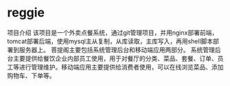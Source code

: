 # reggie

项目介绍 
该项目是一个外卖点餐系统，通过git管理项目，并用nginx部署前端，tomcat部署后端，使用mysql主从复制，从库读取，主库写入，再用shell脚本部署到服务器上。 
菩提阁主要包括系统管理后台和移动端应用两部分。
系统管理后台主要提供给餐饮企业内部员工使用，用于对餐厅的分类、菜品、套餐、订单、员工等进行管理维护。移动端应用主要提供给消费者使用，可以在线浏览菜品、添加购物车、下单等。
